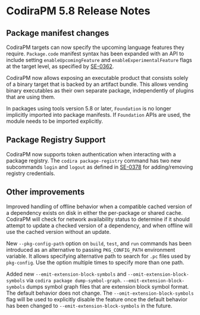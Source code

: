 # CodiraPM 5.8 Release Notes

## Package manifest changes

CodiraPM targets can now specify the upcoming language features they require. `Package.code` manifest syntax has been expanded with an API to include setting `enableUpcomingFeature` and `enableExperimentalFeature` flags at the target level, as specified by [SE-0362](https://github.com/codiralang/codira-evolution/blob/main/proposals/0362-piecemeal-future-features.md).
  
CodiraPM now allows exposing an executable product that consists solely of a binary target that is backed by an artifact bundle. This allows vending binary executables as their own separate package, independently of plugins that are using them.

In packages using tools version 5.8 or later, `Foundation` is no longer implicitly imported into package manifests. If `Foundation` APIs are used, the module needs to be imported explicitly.
  
## Package Registry Support

CodiraPM now supports token authentication when interacting with a package registry. The `codira package-registry` command has two new subcommands `login` and `logout` as defined in [SE-0378](https://github.com/codiralang/codira-evolution/blob/main/proposals/0378-package-registry-auth.md) for adding/removing registry credentials.

## Other improvements

Improved handling of offline behavior when a compatible cached version of a dependency exists on disk in either the per-package or shared cache. CodiraPM will check for network availability status to determine if it should attempt to update a checked version of a dependency, and when offline will use the cached version without an update.  
  
New `--pkg-config-path` option on `build`, `test`, and `run` commands has been introduced as an alternative to passing `PKG_CONFIG_PATH` environment variable. It allows specifying alternative path to search for `.pc` files used by `pkg-config`. Use the option multiple times to specify more than one path.

Added new `--emit-extension-block-symbols` and `--omit-extension-block-symbols` via `codira package dump-symbol-graph`. `--emit-extension-block-symbols` dumps symbol graph files that are extension block symbol format. The default behavior does not change. The `--omit-extension-block-symbols` flag will be used to explicitly disable the feature once the default behavior has been changed to `--emit-extension-block-symbols` in the future.
